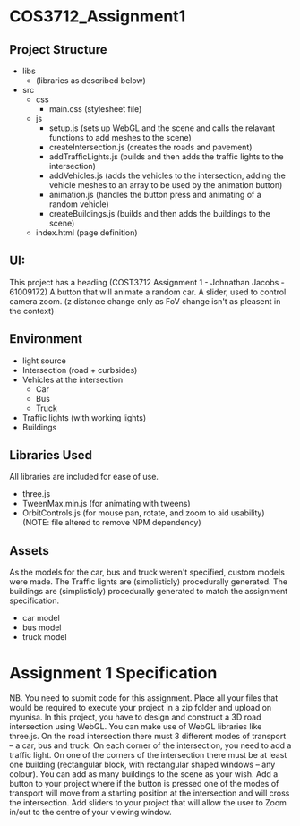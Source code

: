 # COS3712_Assignment1

## Project Structure
* libs
	* (libraries as described below)
* src
	* css
		* main.css (stylesheet file)
	* js
		* setup.js (sets up WebGL and the scene and calls the relavant functions to add meshes to the scene)
		* createIntersection.js (creates the roads and pavement)
		* addTrafficLights.js (builds and then adds the traffic lights to the intersection)
		* addVehicles.js (adds the vehicles to the intersection, adding the vehicle meshes to an array to be used by the animation button)
		* animation.js (handles the button press and animating of a random vehicle)
		* createBuildings.js (builds and then adds the buildings to the scene)
	* index.html (page definition)

## UI:
This project has a heading (COST3712 Assignment 1 - Johnathan Jacobs - 61009172)
A button that will animate a random car.
A slider, used to control camera zoom. (z distance change only as FoV change isn't as pleasent in the context)

## Environment
* light source
* Intersection (road + curbsides)
* Vehicles at the intersection
	* Car
	* Bus
	* Truck 
* Traffic lights (with working lights)
* Buildings

## Libraries Used
All libraries are included for ease of use.
* three.js 
* TweenMax.min.js (for animating with tweens)
* OrbitControls.js (for mouse pan, rotate, and zoom to aid usability) (NOTE: file altered to remove NPM dependency)

## Assets
As the models for the car, bus and truck weren't specified, custom models were made.
The Traffic lights are (simplisticly) procedurally generated.
The buildings are (simplisticly) procedurally generated to match the assignment specification.
* car model
* bus model
* truck model

# Assignment 1 Specification
NB. You need to submit code for this assignment. Place all your files that would be required to execute your project in a zip folder and upload on myunisa.
In this project, you have to design and construct a 3D road intersection using WebGL.
You can make use of WebGL libraries like three.js. 
On the road intersection there must 3 different modes of transport – a car, bus and truck.
On each corner of the intersection, you need to add a traffic light.
On one of the corners of the intersection there must be at least one building (rectangular block, with rectangular shaped windows – any colour).
You can add as many buildings to the scene as your wish.
Add a button to your project where if the button is pressed one of the modes of transport will move from a starting position at the intersection and will cross the intersection.
Add sliders to your project that will allow the user to Zoom in/out to the centre of your viewing window.